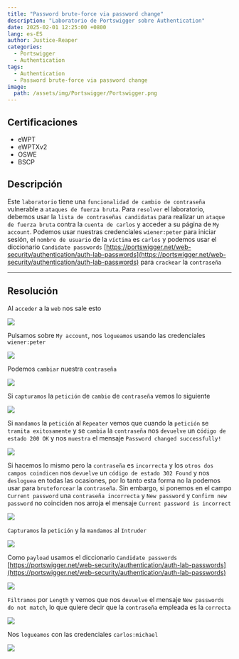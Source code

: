 ```yaml
---
title: "Password brute-force via password change"
description: "Laboratorio de Portswigger sobre Authentication"
date: 2025-02-01 12:25:00 +0800
lang: es-ES
author: Justice-Reaper
categories:
  - Portswigger
  - Authentication
tags:
  - Authentication
  - Password brute-force via password change
image:
  path: /assets/img/Portswigger/Portswigger.png
---
```


## Certificaciones

- eWPT
- eWPTXv2
- OSWE
- BSCP

## Descripción

Este `laboratorio` tiene una `funcionalidad de cambio de contraseña` vulnerable a `ataques de fuerza bruta`. Para `resolver` el laboratorio, debemos usar la `lista de contraseñas candidatas` para realizar un `ataque de fuerza bruta` contra la `cuenta de carlos` y acceder a su página de `My account`. Podemos usar nuestras credenciales `wiener:peter` para iniciar sesión, el `nombre de usuario` de la `víctima` es `carlos` y podemos usar el diccionario `Candidate passwords` [https://portswigger.net/web-security/authentication/auth-lab-passwords](https://portswigger.net/web-security/authentication/auth-lab-passwords) para `crackear` la `contraseña`

---

## Resolución

Al `acceder` a la `web` nos sale esto

![](/assets/img/Authentication-Lab-12/image_1.png)

Pulsamos sobre `My account`, nos `logueamos` usando las credenciales `wiener:peter`

![](/assets/img/Authentication-Lab-12/image_2.png)

Podemos `cambiar` nuestra `contraseña`

![](/assets/img/Authentication-Lab-12/image_3.png)

Si `capturamos` la `petición` de `cambio` de `contraseña` vemos lo siguiente

![](/assets/img/Authentication-Lab-12/image_4.png)

Si `mandamos` la `petición` al `Repeater` vemos que cuando la `petición` se `tramita exitosamente` y se `cambia` la `contraseña` nos `devuelve` un c`ódigo de estado 200 OK` y nos `muestra` el mensaje `Password changed successfully!`

![](/assets/img/Authentication-Lab-12/image_5.png)

Si hacemos lo mismo pero la `contraseña` es `incorrecta` y los `otros dos campos coindicen` nos `devuelve` un `código de estado 302 Found` y nos `desloguea` en todas las ocasiones, por lo tanto esta forma no la podemos usar para `bruteforcear` la `contraseña`. Sin embargo, si ponemos en el campo `Current password` una `contraseña incorrecta` y `New password` y `Confirm new password` no coinciden nos arroja el mensaje `Current password is incorrect`

![](/assets/img/Authentication-Lab-12/image_6.png)

`Capturamos` la `petición` y la `mandamos` al `Intruder`

![](/assets/img/Authentication-Lab-12/image_7.png)

Como `payload` usamos el diccionario `Candidate passwords` [https://portswigger.net/web-security/authentication/auth-lab-passwords](https://portswigger.net/web-security/authentication/auth-lab-passwords)

![](/assets/img/Authentication-Lab-12/image_8.png)

`Filtramos` por `Length` y vemos que nos `devuelve` el mensaje `New passwords do not match`, lo que quiere decir que la `contraseña` empleada es la `correcta`

![](/assets/img/Authentication-Lab-12/image_9.png)

Nos `logueamos` con las credenciales `carlos:michael`

![](/assets/img/Authentication-Lab-12/image_10.png)
